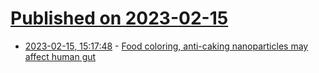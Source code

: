 # [Published on 2023-02-15](index.md)

* [2023-02-15, 15:17:48](https://news.ycombinator.com/item?id=34804915) - [Food coloring, anti-caking nanoparticles may affect human gut](https://news.cornell.edu/stories/2023/02/food-coloring-anti-caking-nanoparticles-may-affect-human-gut)
